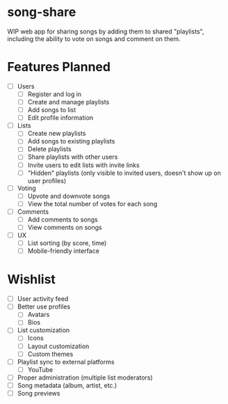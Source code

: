 # song-share

WIP web app for sharing songs by adding them to shared "playlists", including the ability to vote on songs and comment on them.

# Features Planned

- [ ] Users
    - [ ] Register and log in
    - [ ] Create and manage playlists
    - [ ] Add songs to list
    - [ ] Edit profile information

- [ ] Lists
    - [ ] Create new playlists
    - [ ] Add songs to existing playlists
    - [ ] Delete playlists
    - [ ] Share playlists with other users
    - [ ] Invite users to edit lists with invite links
    - [ ] "Hidden" playlists (only visible to invited users, doesn't show up on user profiles)

- [ ] Voting
    - [ ] Upvote and downvote songs
    - [ ] View the total number of votes for each song

- [ ] Comments
    - [ ] Add comments to songs
    - [ ] View comments on songs

- [ ] UX
    - [ ] List sorting (by score, time)
    - [ ] Mobile-friendly interface

# Wishlist

- [ ] User activity feed
- [ ] Better use profiles
    - [ ] Avatars
    - [ ] Bios
- [ ] List customization
    - [ ] Icons
    - [ ] Layout customization
    - [ ] Custom themes
- [ ] Playlist sync to external platforms
    - [ ] YouTube
- [ ] Proper administration (multiple list moderators)
- [ ] Song metadata (album, artist, etc.)
- [ ] Song previews